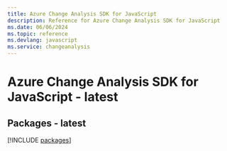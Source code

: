```yaml
---
title: Azure Change Analysis SDK for JavaScript
description: Reference for Azure Change Analysis SDK for JavaScript
ms.date: 06/06/2024
ms.topic: reference
ms.devlang: javascript
ms.service: changeanalysis
---
```

# Azure Change Analysis SDK for JavaScript - latest
## Packages - latest
[!INCLUDE [packages](change-analysis-index.md)]